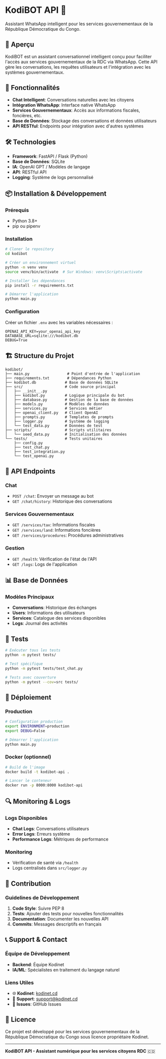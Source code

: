 # KodiBOT API 🤖

Assistant WhatsApp intelligent pour les services gouvernementaux de la République Démocratique du Congo.

## 🌟 Aperçu

KodiBOT est un assistant conversationnel intelligent conçu pour faciliter l'accès aux services gouvernementaux de la RDC via WhatsApp. Cette API gère les conversations, les requêtes utilisateurs et l'intégration avec les systèmes gouvernementaux.

## 🚀 Fonctionnalités

- **Chat Intelligent**: Conversations naturelles avec les citoyens
- **Intégration WhatsApp**: Interface native WhatsApp
- **Services Gouvernementaux**: Accès aux informations fiscales, foncières, etc.
- **Base de Données**: Stockage des conversations et données utilisateurs
- **API RESTful**: Endpoints pour intégration avec d'autres systèmes

## 🛠️ Technologies

- **Framework**: FastAPI / Flask (Python)
- **Base de Données**: SQLite
- **IA**: OpenAI GPT / Modèles de langage
- **API**: RESTful API
- **Logging**: Système de logs personnalisé

## 📦 Installation & Développement

### Prérequis
- Python 3.8+
- pip ou pipenv

### Installation
```bash
# Cloner le repository
cd kodibot

# Créer un environnement virtuel
python -m venv venv
source venv/bin/activate  # Sur Windows: venv\Scripts\activate

# Installer les dépendances
pip install -r requirements.txt

# Démarrer l'application
python main.py
```

### Configuration
Créer un fichier `.env` avec les variables nécessaires :
```env
OPENAI_API_KEY=your_openai_api_key
DATABASE_URL=sqlite:///kodibot.db
DEBUG=True
```

## 🏗️ Structure du Projet

```
kodibot/
├── main.py                 # Point d'entrée de l'application
├── requirements.txt        # Dépendances Python
├── kodibot.db             # Base de données SQLite
├── src/                   # Code source principal
│   ├── __init__.py
│   ├── kodibot.py         # Logique principale du bot
│   ├── database.py        # Gestion de la base de données
│   ├── models.py          # Modèles de données
│   ├── services.py        # Services métier
│   ├── openai_client.py   # Client OpenAI
│   ├── prompts.py         # Templates de prompts
│   ├── logger.py          # Système de logging
│   └── test_data.py       # Données de test
├── scripts/               # Scripts utilitaires
│   └── seed_data.py       # Initialisation des données
└── tests/                 # Tests unitaires
    ├── config.py
    ├── test_chat.py
    ├── test_integration.py
    └── test_openai.py
```

## 🔧 API Endpoints

### Chat
- `POST /chat`: Envoyer un message au bot
- `GET /chat/history`: Historique des conversations

### Services Gouvernementaux
- `GET /services/tax`: Informations fiscales
- `GET /services/land`: Informations foncières
- `GET /services/procedures`: Procédures administratives

### Gestion
- `GET /health`: Vérification de l'état de l'API
- `GET /logs`: Logs de l'application

## 📊 Base de Données

### Modèles Principaux
- **Conversations**: Historique des échanges
- **Users**: Informations des utilisateurs
- **Services**: Catalogue des services disponibles
- **Logs**: Journal des activités

## 🧪 Tests

```bash
# Exécuter tous les tests
python -m pytest tests/

# Test spécifique
python -m pytest tests/test_chat.py

# Tests avec couverture
python -m pytest --cov=src tests/
```

## 🚀 Déploiement

### Production
```bash
# Configuration production
export ENVIRONMENT=production
export DEBUG=False

# Démarrer l'application
python main.py
```

### Docker (optionnel)
```bash
# Build de l'image
docker build -t kodibot-api .

# Lancer le conteneur
docker run -p 8000:8000 kodibot-api
```

## 🔍 Monitoring & Logs

### Logs Disponibles
- **Chat Logs**: Conversations utilisateurs
- **Error Logs**: Erreurs système
- **Performance Logs**: Métriques de performance

### Monitoring
- Vérification de santé via `/health`
- Logs centralisés dans `src/logger.py`

## 🤝 Contribution

### Guidelines de Développement
1. **Code Style**: Suivre PEP 8
2. **Tests**: Ajouter des tests pour nouvelles fonctionnalités
3. **Documentation**: Documenter les nouvelles API
4. **Commits**: Messages descriptifs en français

## 📞 Support & Contact

### Équipe de Développement
- **Backend**: Équipe Kodinet
- **IA/ML**: Spécialistes en traitement du langage naturel

### Liens Utiles
- 🌐 **Kodinet**: [kodinet.cd](https://kodinet.cd)
- 📧 **Support**: support@kodinet.cd
- 🐛 **Issues**: GitHub Issues

## 📄 Licence

Ce projet est développé pour les services gouvernementaux de la République Démocratique du Congo sous licence propriétaire Kodinet.

---

**KodiBOT API - Assistant numérique pour les services citoyens RDC** 🇨🇩